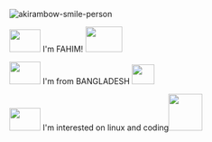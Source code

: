    ![akirambow-smile-person](https://user-images.githubusercontent.com/118614639/202854914-e348cdcf-d8eb-48e5-80d2-5ddf11edccfd.gif)


<img src="https://user-images.githubusercontent.com/118614639/202854960-9fa6ebb6-2a72-4887-b3d4-3815d5e524f0.gif" width="55" height="40" />  I'm FAHIM! <img src="https://user-images.githubusercontent.com/118614639/202855009-2447c54b-5c81-49ca-8c00-e9567af10b1c.gif" width="65" height="45" />

<img src="https://user-images.githubusercontent.com/118614639/202854960-9fa6ebb6-2a72-4887-b3d4-3815d5e524f0.gif" width="55" height="40" />  I'm from BANGLADESH <img src="https://user-images.githubusercontent.com/118614639/202855603-2e3bbf98-3128-4c1e-9bd3-28c44c937c4d.gif" width="40" height="35" />

<img src="https://user-images.githubusercontent.com/118614639/202854960-9fa6ebb6-2a72-4887-b3d4-3815d5e524f0.gif" width="55" height="40" />  I'm interested on linux and coding<img src="https://user-images.githubusercontent.com/118614639/202855022-d9d7010b-663a-4d57-8713-d6c8bd3e3b55.gif" width="60" height="65" />

